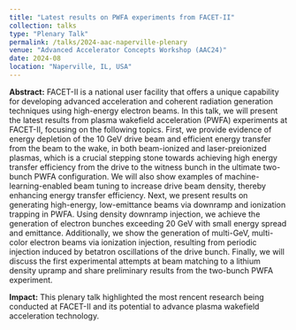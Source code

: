 ```yaml
---
title: "Latest results on PWFA experiments from FACET-II"
collection: talks
type: "Plenary Talk"
permalink: /talks/2024-aac-naperville-plenary
venue: "Advanced Accelerator Concepts Workshop (AAC24)"
date: 2024-08
location: "Naperville, IL, USA"
---
```


**Abstract:** FACET-II is a national user facility that offers a unique capability for developing advanced acceleration and coherent radiation generation techniques using high-energy electron beams. In this talk, we will present the latest results from plasma wakefield acceleration (PWFA) experiments at FACET-II, focusing on the following topics. First, we provide evidence of energy depletion of the 10 GeV drive beam and efficient energy transfer from the beam to the wake, in both beam-ionized and laser-preionized plasmas, which is a crucial stepping stone towards achieving high energy transfer efficiency from the drive to the witness bunch in the ultimate two-bunch PWFA configuration. We will also show examples of machine-learning-enabled beam tuning to increase drive beam density, thereby enhancing energy transfer efficiency. Next, we present results on generating high-energy, low-emittance beams via downramp and ionization trapping in PWFA. Using density downramp injection, we achieve the generation of electron bunches exceeding 20 GeV with small energy spread and emittance. Additionally, we show the generation of multi-GeV, multi-color electron beams via ionization injection, resulting from periodic injection induced by betatron oscillations of the drive bunch. Finally, we will discuss the first experimental attempts at beam matching to a lithium density upramp and share preliminary results from the two-bunch PWFA experiment.

**Impact:** This plenary talk highlighted the most rencent research being conducted at FACET-II and its potential to advance plasma wakefield acceleration technology.

